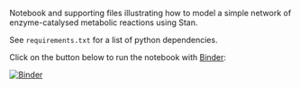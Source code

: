 Notebook and supporting files illustrating how to model a simple network of
enzyme-catalysed metabolic reactions using Stan.

See `requirements.txt` for a list of python dependencies.

Click on the button below to run the notebook with [Binder](https://gke.mybinder.org/):

[![Binder](https://mybinder.org/badge_logo.svg)](https://mybinder.org/v2/gh/teddygroves/stancon_2019_metabolic_network_notebook/master?filepath=Modelling%20networks%20of%20metabolic%20reactions%20with%20Stan.ipynb)
